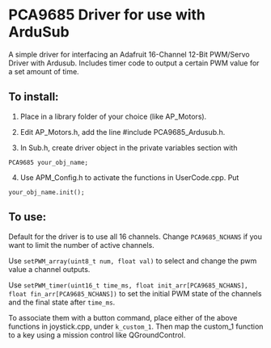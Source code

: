# PCA9685 Driver for use with ArduSub 

A simple driver for interfacing an Adafruit 16-Channel 12-Bit PWM/Servo Driver with Ardusub. Includes timer code to output a certain PWM value for a set amount of time. 

## To install:

1. Place in a library folder of your choice (like AP_Motors). 

2. Edit AP_Motors.h, add the line #include PCA9685_Ardusub.h. 

3. In Sub.h, create driver object in the private variables section with 

```
PCA9685 your_obj_name;
```

4. Use APM_Config.h to activate the functions in UserCode.cpp. Put 

```
your_obj_name.init();
```

## To use:

Default for the driver is to use all 16 channels. Change `PCA9685_NCHANS` if you want to limit the number of active channels.

Use `setPWM_array(uint8_t num, float val)` to select and change the pwm value a channel outputs. 

Use `setPWM_timer(uint16_t time_ms, float init_arr[PCA9685_NCHANS], float fin_arr[PCA9685_NCHANS])` to set the initial PWM state of the channels and the final state after `time_ms`. 

To associate them with a button command, place either of the above functions in joystick.cpp, under `k_custom_1`. Then map the custom_1 function to a key using a mission control like QGroundControl. 

